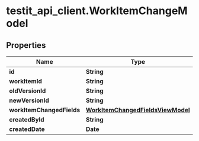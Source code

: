 # testit_api_client.WorkItemChangeModel

## Properties

Name | Type | Description | Notes
------------ | ------------- | ------------- | -------------
**id** | **String** |  | [optional] 
**workItemId** | **String** |  | [optional] 
**oldVersionId** | **String** |  | [optional] 
**newVersionId** | **String** |  | [optional] 
**workItemChangedFields** | [**WorkItemChangedFieldsViewModel**](WorkItemChangedFieldsViewModel.md) |  | [optional] 
**createdById** | **String** |  | [optional] 
**createdDate** | **Date** |  | [optional] 


